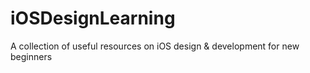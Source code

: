 iOSDesignLearning
=================

A collection of useful resources on iOS design &amp; development for new beginners
